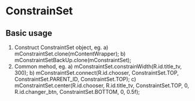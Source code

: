 # ConstrainSet
## Basic usage
1. Construct ConstraintSet object, eg.
    a) mConstraintSet.clone(mContentWrapper);
    b) mConstraintSetBackUp.clone(mConstraintSet);
2. Common mehod, eg.
    a) mConstraintSet.constrainWidth(R.id.title_tv, 300);
    b) mConstraintSet.connect(R.id.chooser, ConstraintSet.TOP, ConstraintSet.PARENT_ID, ConstraintSet.TOP);
    c) mConstraintSet.center(R.id.chooser, R.id.title_tv, ConstraintSet.TOP, 0, R.id.changer_btn, ConstraintSet.BOTTOM, 0, 0.5f);